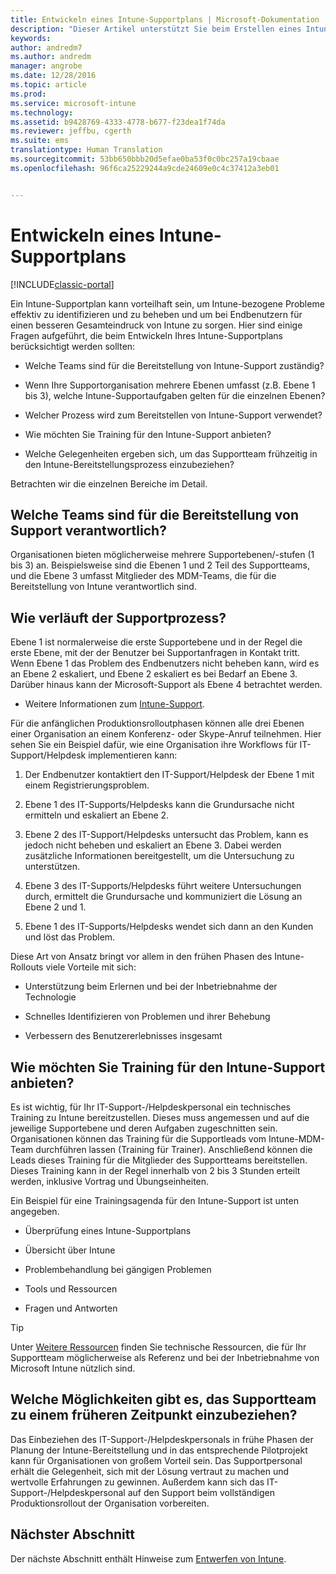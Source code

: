 ```yaml
---
title: Entwickeln eines Intune-Supportplans | Microsoft-Dokumentation
description: "Dieser Artikel unterstützt Sie beim Erstellen eines Intune-Supportplans für einen reinen Microsoft Intune-Cloudentwurf und seine Implementierung."
keywords: 
author: andredm7
ms.author: andredm
manager: angrobe
ms.date: 12/28/2016
ms.topic: article
ms.prod: 
ms.service: microsoft-intune
ms.technology: 
ms.assetid: b9428769-4333-4778-b677-f23dea1f74da
ms.reviewer: jeffbu, cgerth
ms.suite: ems
translationtype: Human Translation
ms.sourcegitcommit: 53bb650bbb20d5efae0ba53f0c0bc257a19cbaae
ms.openlocfilehash: 96f6ca25229244a9cde24609e0c4c37412a3eb01


---
```


# <a name="develop-an-intune-support-plan"></a>Entwickeln eines Intune-Supportplans

[!INCLUDE[classic-portal](../includes/classic-portal.md)]

Ein Intune-Supportplan kann vorteilhaft sein, um Intune-bezogene Probleme effektiv zu identifizieren und zu beheben und um bei Endbenutzern für einen besseren Gesamteindruck von Intune zu sorgen. Hier sind einige Fragen aufgeführt, die beim Entwickeln Ihres Intune-Supportplans berücksichtigt werden sollten:

-   Welche Teams sind für die Bereitstellung von Intune-Support zuständig?

-   Wenn Ihre Supportorganisation mehrere Ebenen umfasst (z.B. Ebene 1 bis 3), welche Intune-Supportaufgaben gelten für die einzelnen Ebenen?

-   Welcher Prozess wird zum Bereitstellen von Intune-Support verwendet?

-   Wie möchten Sie Training für den Intune-Support anbieten?

-   Welche Gelegenheiten ergeben sich, um das Supportteam frühzeitig in den Intune-Bereitstellungsprozess einzubeziehen?

Betrachten wir die einzelnen Bereiche im Detail.

## <a name="which-teams-are-responsible-for-providing-support"></a>Welche Teams sind für die Bereitstellung von Support verantwortlich? 

Organisationen bieten möglicherweise mehrere Supportebenen/-stufen (1 bis 3) an. Beispielsweise sind die Ebenen 1 und 2 Teil des Supportteams, und die Ebene 3 umfasst Mitglieder des MDM-Teams, die für die Bereitstellung von Intune verantwortlich sind.

## <a name="what-is-the-support-process"></a>Wie verläuft der Supportprozess?

Ebene 1 ist normalerweise die erste Supportebene und in der Regel die erste Ebene, mit der der Benutzer bei Supportanfragen in Kontakt tritt. Wenn Ebene 1 das Problem des Endbenutzers nicht beheben kann, wird es an Ebene 2 eskaliert, und Ebene 2 eskaliert es bei Bedarf an Ebene 3. Darüber hinaus kann der Microsoft-Support als Ebene 4 betrachtet werden.

-   Weitere Informationen zum [Intune-Support](/intune/troubleshoot/how-to-get-support-for-microsoft-intune.md).

Für die anfänglichen Produktionsrolloutphasen können alle drei Ebenen einer Organisation an einem Konferenz- oder Skype-Anruf teilnehmen. Hier sehen Sie ein Beispiel dafür, wie eine Organisation ihre Workflows für IT-Support/Helpdesk implementieren kann:

1.  Der Endbenutzer kontaktiert den IT-Support/Helpdesk der Ebene 1 mit einem Registrierungsproblem.

2.  Ebene 1 des IT-Supports/Helpdesks kann die Grundursache nicht ermitteln und eskaliert an Ebene 2.

3.  Ebene 2 des IT-Support/Helpdesks untersucht das Problem, kann es jedoch nicht beheben und eskaliert an Ebene 3. Dabei werden zusätzliche Informationen bereitgestellt, um die Untersuchung zu unterstützen.

4.  Ebene 3 des IT-Supports/Helpdesks führt weitere Untersuchungen durch, ermittelt die Grundursache und kommuniziert die Lösung an Ebene 2 und 1.

5.  Ebene 1 des IT-Supports/Helpdesks wendet sich dann an den Kunden und löst das Problem.

Diese Art von Ansatz bringt vor allem in den frühen Phasen des Intune-Rollouts viele Vorteile mit sich:

-   Unterstützung beim Erlernen und bei der Inbetriebnahme der Technologie

-   Schnelles Identifizieren von Problemen und ihrer Behebung

-   Verbessern des Benutzererlebnisses insgesamt

## <a name="how-you-plan-to-provide-intune-support-training"></a>Wie möchten Sie Training für den Intune-Support anbieten?

Es ist wichtig, für Ihr IT-Support-/Helpdeskpersonal ein technisches Training zu Intune bereitzustellen. Dieses muss angemessen und auf die jeweilige Supportebene und deren Aufgaben zugeschnitten sein. Organisationen können das Training für die Supportleads vom Intune-MDM-Team durchführen lassen (Training für Trainer). Anschließend können die Leads dieses Training für die Mitglieder des Supportteams bereitstellen. Dieses Training kann in der Regel innerhalb von 2 bis 3 Stunden erteilt werden, inklusive Vortrag und Übungseinheiten.

Ein Beispiel für eine Trainingsagenda für den Intune-Support ist unten angegeben.

-   Überprüfung eines Intune-Supportplans

-   Übersicht über Intune

-   Problembehandlung bei gängigen Problemen

-   Tools und Ressourcen

-   Fragen und Antworten

>[!TIP] 
> Unter [Weitere Ressourcen](additional-resources.md) finden Sie technische Ressourcen, die für Ihr Supportteam möglicherweise als Referenz und bei der Inbetriebnahme von Microsoft Intune nützlich sind.

## <a name="what-opportunities-are-there-to-involve-the-support-team-earlier"></a>Welche Möglichkeiten gibt es, das Supportteam zu einem früheren Zeitpunkt einzubeziehen? 

Das Einbeziehen des IT-Support-/Helpdeskpersonals in frühe Phasen der Planung der Intune-Bereitstellung und in das entsprechende Pilotprojekt kann für Organisationen von großem Vorteil sein. Das Supportpersonal erhält die Gelegenheit, sich mit der Lösung vertraut zu machen und wertvolle Erfahrungen zu gewinnen. Außerdem kann sich das IT-Support-/Helpdeskpersonal auf den Support beim vollständigen Produktionsrollout der Organisation vorbereiten.

## <a name="next-section"></a>Nächster Abschnitt

Der nächste Abschnitt enthält Hinweise zum [Entwerfen von Intune](section-7-create-an-intune-design.md).



<!--HONumber=Dec16_HO5-->


